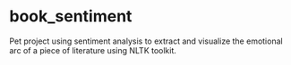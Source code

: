 # book_sentiment
Pet project using sentiment analysis to extract and visualize the emotional arc of a piece of literature using NLTK toolkit. 
